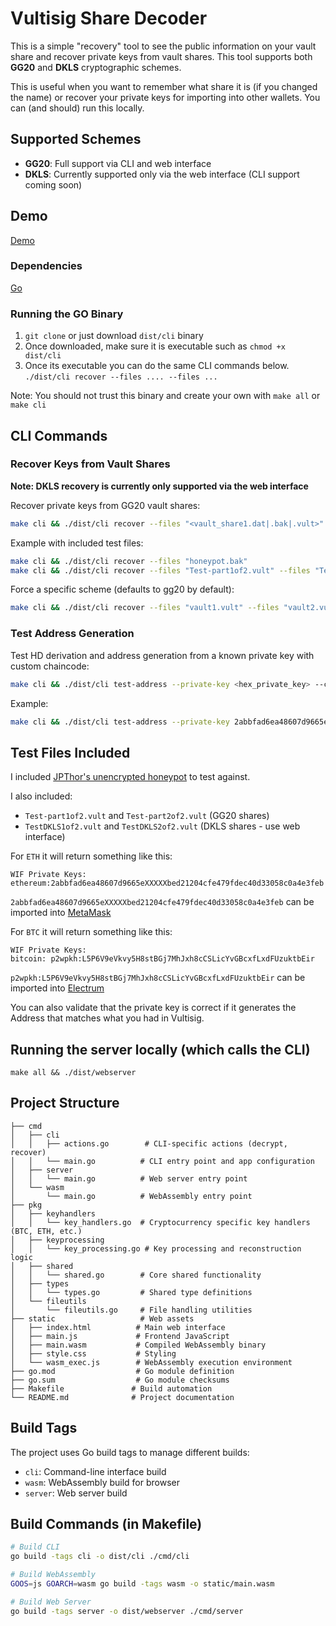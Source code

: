 # Vultisig Share Decoder

This is a simple "recovery" tool to see the public information on your vault share and recover private keys from vault shares. This tool supports both **GG20** and **DKLS** cryptographic schemes.

This is useful when you want to remember what share it is (if you changed the name) or recover your private keys for importing into other wallets.
You can (and should) run this locally.

## Supported Schemes
- **GG20**: Full support via CLI and web interface
- **DKLS**: Currently supported only via the web interface (CLI support coming soon)

## Demo
[Demo](https://vultisig-share-decoder.replit.app/?)

### Dependencies
[Go](https://go.dev/doc/install)

### Running the GO Binary
1. `git clone` or just download `dist/cli` binary
2. Once downloaded, make sure it is executable such as `chmod +x dist/cli`
3. Once its executable you can do the same CLI commands below. 
`./dist/cli recover --files .... --files ...`

Note: You should not trust this binary and create your own with `make all` or `make cli`

## CLI Commands

### Recover Keys from Vault Shares
**Note: DKLS recovery is currently only supported via the web interface**

Recover private keys from GG20 vault shares:
```bash
make cli && ./dist/cli recover --files "<vault_share1.dat|.bak|.vult>" --files "<vault_share2.dat|.bak|.vult>"
```

Example with included test files:
```bash
make cli && ./dist/cli recover --files "honeypot.bak"
make cli && ./dist/cli recover --files "Test-part1of2.vult" --files "Test-part2of2.vult"
```

Force a specific scheme (defaults to gg20 by default):
```bash
make cli && ./dist/cli recover --files "vault1.vult" --files "vault2.vult" --scheme dkls
```

### Test Address Generation
Test HD derivation and address generation from a known private key with custom chaincode:

```bash
make cli && ./dist/cli test-address --private-key <hex_private_key> --chaincode <hex_chaincode>
```

Example:
```bash
make cli && ./dist/cli test-address --private-key 2abbfad6ea48607d9665e123456789bed21204cfe479fdec40d33058c0a4e3fe --chaincode e2f8c4826d6d23407cff45498b940f52756c3056fa1bcba0cb7f6bafc2478eac
```

## Test Files Included

I included [JPThor's unencrypted honeypot](https://github.com/jpthor/blockchain/blob/master/vultisig-JP%20Honeypot%20Vault-2024-09-2of3-e8e5-iPad-D3842FFB838E.bak) to test against.

I also included:
- `Test-part1of2.vult` and `Test-part2of2.vult` (GG20 shares)
- `TestDKLS1of2.vult` and `TestDKLS2of2.vult` (DKLS shares - use web interface)

For `ETH` it will return something like this:
```
WIF Private Keys:
ethereum:2abbfad6ea48607d9665eXXXXXbed21204cfe479fdec40d33058c0a4e3feb
```

`2abbfad6ea48607d9665eXXXXXbed21204cfe479fdec40d33058c0a4e3feb` can be imported into [MetaMask](https://metamask.io/)

For `BTC` it will return something like this:
```
WIF Private Keys:
bitcoin: p2wpkh:L5P6V9eVkvy5H8stBGj7MhJxh8cCSLicYvGBcxfLxdFUzuktbEir
```

`p2wpkh:L5P6V9eVkvy5H8stBGj7MhJxh8cCSLicYvGBcxfLxdFUzuktbEir` can be imported into [Electrum](https://electrum.org/#download)

You can also validate that the private key is correct if it generates the Address that matches what you had in Vultisig.


## Running the server locally (which calls the CLI)
`make all && ./dist/webserver`

## Project Structure
```
├── cmd
│   ├── cli
│   │   ├── actions.go        # CLI-specific actions (decrypt, recover)
│   │   └── main.go          # CLI entry point and app configuration
│   ├── server
│   │   └── main.go          # Web server entry point
│   └── wasm
│       └── main.go          # WebAssembly entry point
├── pkg
│   ├── keyhandlers
│   │   └── key_handlers.go  # Cryptocurrency specific key handlers (BTC, ETH, etc.)
│   ├── keyprocessing
│   │   └── key_processing.go # Key processing and reconstruction logic
│   ├── shared
│   │   └── shared.go        # Core shared functionality
│   ├── types
│   │   └── types.go         # Shared type definitions
│   └── fileutils
│       └── fileutils.go     # File handling utilities
├── static                   # Web assets
│   ├── index.html          # Main web interface
│   ├── main.js             # Frontend JavaScript
│   ├── main.wasm           # Compiled WebAssembly binary
│   ├── style.css           # Styling
│   └── wasm_exec.js        # WebAssembly execution environment
├── go.mod                  # Go module definition
├── go.sum                  # Go module checksums
├── Makefile               # Build automation
└── README.md              # Project documentation
```

## Build Tags

The project uses Go build tags to manage different builds:
- `cli`: Command-line interface build
- `wasm`: WebAssembly build for browser
- `server`: Web server build


## Build Commands (in Makefile)

```bash
# Build CLI
go build -tags cli -o dist/cli ./cmd/cli

# Build WebAssembly
GOOS=js GOARCH=wasm go build -tags wasm -o static/main.wasm

# Build Web Server
go build -tags server -o dist/webserver ./cmd/server


